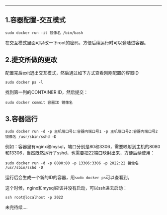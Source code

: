 <!--
author:ivan 
date: 2016-06-04
title: docker的基本使用1
tags: docker
category: docker
status: publish
summary: docker的基本使用1
-->
***


## 1.容器配置-交互模式

```
sudo docker run -it 镜像名 /bin/bash
```
在交互模式里面可以改一下root的密码，方便后续运行时可以登陆进容器。

## 2.提交所做的更改

配置完后exit退出交互模式，然后通过如下方式查看刚刚配置的容器ID

```
sudo docker ps -l
```
找到第一列的CONTAINER ID，然后提交：
```
sudo docker commit 容器ID 镜像名
```

## 3.容器运行


```
sudo docker run -d -p 主机端口号1:容器内端口号1 -p 主机端口号2:容器内端口号2 镜像名 /usr/sbin/sshd -D
```

例如：容器里有nginx和mysql，端口分别是80和3306，需要映射到主机的8080和13306，当然既然运行了sshd，也需要把22端口映射出来，方便后续使用：
```
sudo docker run -d -p 8080:80 -p 13306:3306 -p 2022:22 镜像名 /usr/sbin/sshd -D
```
运行后会生成一个新的ID的容器，用`sudo docker ps`可以查看到。

这个时候，nginx和mysql应该并没有启动，可以ssh进去启动：

```
ssh root@localhost -p 2022
```

未完待续....
